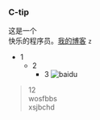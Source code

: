 ### C-tip
这是一个<br>快乐的程序员。[我的博客](https://baike.baidu.com/item/url)
`z`
  * 1
    * 2
      * 3
      ![baidu](http://www.baidu.com/img/bdlogo.gif) 
>12<br>wosfbbs<br>xsjbchd
